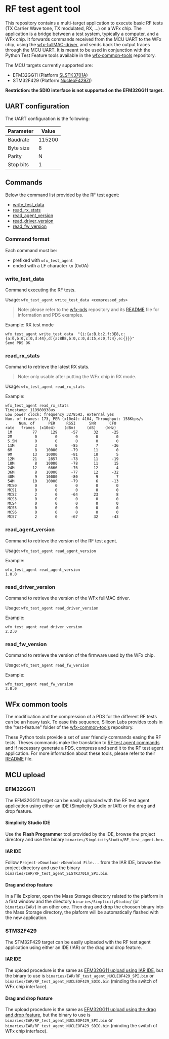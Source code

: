 # RF test agent tool

This repository contains a multi-target application to execute basic
RF tests (TX Carrier Wave tone, TX modulated, RX, ...) on a WFx chip. The application is a bridge between a test system,
typically a computer, and a WFx chip. It forwards commands received from the
MCU UART to the WFx chip, using the [wfx-fullMAC-driver](https://github.com/SiliconLabs/wfx-fullMAC-driver), and sends back the output traces through the MCU UART. It is meant to be used in conjunction with the Python Test Feature tools available in the [wfx-common-tools](https://github.com/SiliconLabs/wfx-common-tools) repository.

The MCU targets currently supported are:

* EFM32GG11 (Platform [SLSTK3701A](https://www.silabs.com/products/development-tools/mcu/32-bit/efm32-giant-gecko-gg11-starter-kit))
* STM32F429 (Platform [NucleoF429ZI](https://www.st.com/en/evaluation-tools/nucleo-f429zi.html))

**Restriction: the SDIO interface is not supported on the EFM32GG11 target.**

## UART configuration

The UART configuration is the following:

| Parameter | Value  |
|-----------|--------|
| Baudrate  | 115200 |
| Byte size | 8      |
| Parity    | N      |
| Stop bits | 1      |

## Commands

Below the command list provided by the RF test agent:

* [write_test_data](#write_test_data)
* [read_rx_stats](#read_rx_stats)
* [read_agent_version](#read_agent_version)
* [read_driver_version](#read_driver_version)
* [read_fw_version](#read_fw_version)

### Command format

Each command must be:

* prefixed with `wfx_test_agent`
* ended with a LF character `\n` (0x0A)

### write_test_data

Command executing the RF tests.

Usage: `wfx_test_agent write_test_data <compressed_pds>`

> Note: please refer to the [wfx-pds](https://github.com/SiliconLabs/wfx-pds)
repository and its [README](https://github.com/SiliconLabs/wfx-pds/blob/API3.0/README.md) file for information and PDS examples.

Example: RX test mode

```
wfx_test_agent write_test_data  "{i:{a:B,b:2,f:3E8,c:{a:0,b:0,c:0,d:44},d:{a:BB8,b:0,c:0,d:15,e:0,f:4},e:{}}}"
Send PDS OK
```


### read_rx_stats

Command to retrieve the latest RX stats.

> Note: only usable after putting the WFx chip in RX mode.

Usage: `wfx_test_agent read_rx_stats`

Example:

```
wfx_test_agent read_rx_stats
Timestamp: 119980938us
Low power clock: frequency 32785Hz, external yes
Num. of frames: 173, PER (x10e4): 4104, Throughput: 158Kbps/s
.     Num. of      PER     RSSI      SNR      CFO
rate   frames  (x10e4)    (dBm)     (dB)    (kHz)
 1M         77      129      -57       32      -25
 2M          0        0        0        0        0
 5.5M        0        0        0        0        0
 11M         3        0      -85        7      -36
 6M          8    10000      -79       11        0
 9M         13    10000      -81       10        5
 12M        21     2857      -78       11      -19
 18M         8    10000      -78       11       15
 24M        12     6666      -76       12        4
 36M         8    10000      -77       12      -32
 48M         9    10000      -80        9        7
 54M        10    10000      -79        6      -13
 MCS0        0        0        0        0        0
 MCS1        0        0        0        0        0
 MCS2        2        0      -64       23        8
 MCS3        0        0        0        0        0
 MCS4        0        0        0        0        0
 MCS5        0        0        0        0        0
 MCS6        0        0        0        0        0
 MCS7        2        0      -67       32      -43
```

### read_agent_version

Command to retrieve the version of the RF test agent.

Usage: `wfx_test_agent read_agent_version`

Example:

```
wfx_test_agent read_agent_version
1.0.0
```

### read_driver_version

Command to retrieve the version of the WFx fullMAC driver.

Usage: `wfx_test_agent read_driver_version`

Example:

```
wfx_test_agent read_driver_version
2.2.0
```

### read_fw_version

Command to retrieve the version of the firmware used by the WFx chip.

Usage: `wfx_test_agent read_fw_version`

Example:

```
wfx_test_agent read_fw_version
3.0.0
```

## WFx common tools

The modification and the compression of a PDS for the different RF tests
can be an heavy task. To ease this sequence, Silicon Labs provides tools in the "test-feature" folder of the [wfx-common-tools](https://github.com/SiliconLabs/wfx-common-tools) repository.

These Python tools provide a set of user friendly commands easing the RF tests.
Theses commands make the translation to [RF test agent commands](#commands) and
if necessary generate a PDS, compress and send it to the RF test agent
application. For more information about these tools, please refer to their
[README](https://github.com/SiliconLabs/wfx-common-tools/blob/master/test-feature/README.md) file.

## MCU upload

### EFM32GG11

The EFM32GG11 target can be easily uploaded with the RF test agent application
using either an IDE (Simplicity Studio or IAR) or the drag and drop feature.

#### Simplicity Studio IDE

Use the **Flash Programmer** tool provided by the IDE, browse the project directory
and use the binary `binaries/SimplicityStudio/RF_test_agent.hex`.

#### IAR IDE

Follow `Project->Download->Download File...` from the IAR IDE, browse the project
directory and use the binary `binaries/IAR/RF_test_agent_SLSTK3701A_SPI.bin`.

#### Drag and drop feature

In a File Explorer, open the Mass Storage directory related to the platform in a first window and the directory `binaries/SimplicityStudio/` (or `binaries/IAR/`)
in an other one. Then drag and drop the choosen binary into the Mass Storage directory, the plaform will be automatically flashed with the new application. 

### STM32F429

The STM32F429 target can be easily uploaded with the RF test agent application
using either an IDE (IAR) or the drag and drop feature.

#### IAR IDE

The upload procedure is the same as [EFM32GG11 upload using IAR IDE](#iar-ide), but the binary to use is `binaries/IAR/RF_test_agent_NUCLEOF429_SPI.bin`
or `binaries/IAR/RF_test_agent_NUCLEOF429_SDIO.bin` (minding the switch of WFx chip interface).

#### Drag and drop feature

The upload procedure is the same as [EFM32GG11 upload using the drag and drop feature](#drag-and-drop-feature), but the binary to use is
`binaries/IAR/RF_test_agent_NUCLEOF429_SPI.bin` or `binaries/IAR/RF_test_agent_NUCLEOF429_SDIO.bin` (minding the switch of WFx chip interface).